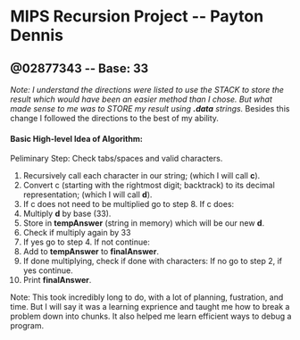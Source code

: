 # MIPS Recursion Project -- Payton Dennis
## @02877343 -- Base: 33

*Note: I understand the directions were listed to use the STACK to store the result which would have been an easier method than I chose. But what made sense to me was to STORE my result using **.data** strings.* 
Besides this change I followed the directions to the best of my ability.

####  Basic High-level Idea of Algorithm:
Peliminary Step: Check tabs/spaces and valid characters. 
1.  Recursively call each character in our string; (which I will call **c**).
2.  Convert c (starting with the rightmost digit; backtrack) to its decimal representation; (which I will call **d**).
3. If c does not need to be multiplied go to step 8. If c does:
4.  Multiply **d** by base (33).
5. Store in **tempAnswer** (string in memory) which will be our new **d**.
6. Check if multiply again by 33
7. If yes go to step 4. If not continue:
8. Add to **tempAnswer** to **finalAnswer**.
9. If done multiplying, check if done with characters: If no go to step 2, if yes continue.
10. Print **finalAnswer**.

Note:  This took incredibly long to do, with a lot of planning, fustration, and time. But I will say it was a learning exprience and taught me how to break a problem down into chunks. It also helped me learn efficient ways to debug a program.
